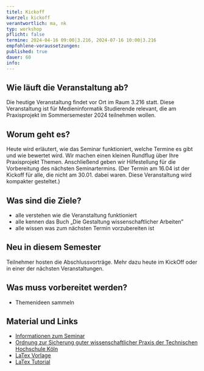 ```yaml
---
titel: Kickoff
kuerzel: kickoff
verantwortlich: ma, nk
typ: workshop
pflicht: false
termine: 2024-04-16 09:00|3.216, 2024-07-16 10:00|3.216
empfohlene-voraussetzungen: 
published: true
dauer: 60
info: 
---
```



## Wie läuft die Veranstaltung ab?
Die heutige Veranstaltung findet vor Ort im Raum 3.216 statt. Diese Veranstaltung ist für Medieninformatik Studierende relevant, die am Praxisprojekt im Sommersemester 2024 teilnehmen wollen.

## Worum geht es?
Heute wird erläutert, wie das Seminar funktioniert, welche Termine es gibt und wie bewertet wird. Wir machen einen kleinen Rundflug über Ihre Praxisprojekt Themen. Anschließend geben wir Hilfestellung für die Vorbereitung des nächsten Seminartermins. (Der Termin am 16.04 ist der Kickoff für alle, die nicht am 30.01. dabei waren. Diese Veranstaltung wird kompakter gesteltet.)

## Was sind die Ziele?
- alle verstehen wie die Veranstaltung funktioniert
- alle kennen das Buch „Die Gestaltung wissenschaftlicher Arbeiten”
- alle wissen was zum nächsten Termin vorzubereiten ist

## Neu in diesem Semester
Teilnehmer hosten die Abschlussvorträge. Mehr dazu heute im KickOff oder in einer der nächsten Veranstaltungen.

## Was muss vorbereitet werden?
* Themenideen sammeln

## Material und Links
* [Informationen zum Seminar](https://ilias.th-koeln.de/goto.php?target=file_1995359_download&client_id=ILIAS_FH_Koeln)
* [Ordnung zur Sicherung guter wissenschaftlicher Praxis der Technischen Hochschule Köln](https://www.th-koeln.de/mam/downloads/deutsch/hochschule/amtlichemitteilungen/endfassung_02_2020.pdf)
* [LaTex Vorlage](https://ilias.th-koeln.de/goto.php?target=file_1355498_download&client_id=ILIAS_FH_Koeln)
* [LaTex Tutorial](https://www.latex-tutorial.com)

